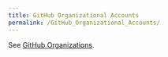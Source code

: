 ```yaml
---
title: GitHub Organizational Accounts
permalink: /GitHub_Organizational_Accounts/
---
```


See [GitHub Organizations](/GitHub_Organizations "wikilink").
